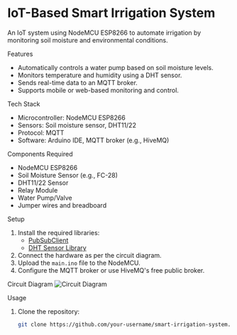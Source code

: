 # IoT-Based Smart Irrigation System

An IoT system using NodeMCU ESP8266 to automate irrigation by monitoring soil moisture and environmental conditions.

Features
- Automatically controls a water pump based on soil moisture levels.
- Monitors temperature and humidity using a DHT sensor.
- Sends real-time data to an MQTT broker.
- Supports mobile or web-based monitoring and control.

Tech Stack
- Microcontroller: NodeMCU ESP8266
- Sensors: Soil moisture sensor, DHT11/22
- Protocol: MQTT
- Software: Arduino IDE, MQTT broker (e.g., HiveMQ)

Components Required
- NodeMCU ESP8266
- Soil Moisture Sensor (e.g., FC-28)
- DHT11/22 Sensor
- Relay Module
- Water Pump/Valve
- Jumper wires and breadboard

Setup
1. Install the required libraries:
   - [PubSubClient](https://github.com/knolleary/pubsubclient)
   - [DHT Sensor Library](https://github.com/adafruit/DHT-sensor-library)
2. Connect the hardware as per the circuit diagram.
3. Upload the `main.ino` file to the NodeMCU.
4. Configure the MQTT broker or use HiveMQ's free public broker.

Circuit Diagram
![Circuit Diagram](path/to/diagram.png)

Usage
1. Clone the repository:
   ```bash
   git clone https://github.com/your-username/smart-irrigation-system.git
